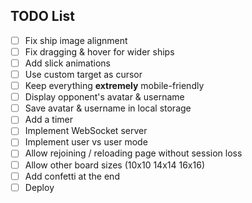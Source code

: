 ## TODO List

- [ ] Fix ship image alignment
- [ ] Fix dragging & hover for wider ships
- [ ] Add slick animations
- [ ] Use custom target as cursor
- [ ] Keep everything **extremely** mobile-friendly
- [ ] Display opponent's avatar & username
- [ ] Save avatar & username in local storage
- [ ] Add a timer
- [ ] Implement WebSocket server
- [ ] Implement user vs user mode
- [ ] Allow rejoining / reloading page without session loss
- [ ] Allow other board sizes (10x10 14x14 16x16)
- [ ] Add confetti at the end
- [ ] Deploy

